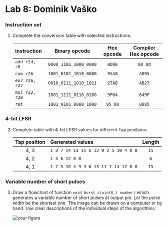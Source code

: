 # Lab 8: Dominik Vaško

### Instruction set

1. Complete the conversion table with selected instructions:

   | **Instruction** | **Binary opcode** | **Hex opcode** | **Compiler Hex opcode** |
   | :-- | :-: | :-: | :-: |
   | `add r24, r0` | `0000_1101_1000_0000` | `0D80` | `80 0d`  |
   | `com r26` | `1001_0101_1010_0000` | `95A0` | `A095` |
   | `eor r26, r27` | `0010_0111_1010_1011` | `27AB` | `AB27` |
   | `mul r22, r20` | `1001_1111_0110_0100` | `9F64` | `649F` |
   | `ret` | `1001_0101_0000_1000` | `95 08` | `0895` |

### 4-bit LFSR

2. Complete table with 4-bit LFSR values for different Tap positions:

   | **Tap position** | **Generated values** | **Length** |
   | :-: | :-- | :-: |
   | 4, 3 | `1 3 7 14 13 11 6 12 9 2 5 10 4 8 0` | `15` |
   | 4, 2 | `1 3 6 12 8 0` | `6` |
   | 4, 1 | `1 2 5 10 4 9 3 6 13 11 7 14 12 8 0` | `15` |

### Variable number of short pulses

3. Draw a flowchart of function `void burst_c(uint8_t number)` which generates a variable number of short pulses at output pin. Let the pulse width be the shortest one. The image can be drawn on a computer or by hand. Use clear descriptions of the individual steps of the algorithms.

   ![your figure]()
